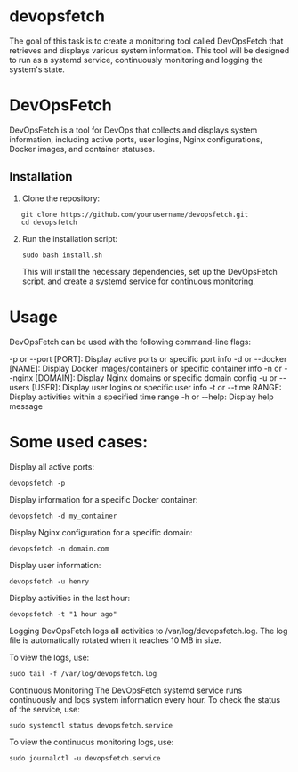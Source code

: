 # devopsfetch
 The goal of this task is to create a monitoring tool called DevOpsFetch that retrieves and displays various system information. This tool will be designed to run as a systemd service, continuously monitoring and logging the system's state.

# DevOpsFetch

DevOpsFetch is a tool for DevOps that collects and displays system information, including active ports, user logins, Nginx configurations, Docker images, and container statuses.

## Installation

1. Clone the repository:
  
```console
   git clone https://github.com/yourusername/devopsfetch.git
   cd devopsfetch
```
2. Run the installation script:

    ```console
    sudo bash install.sh
    ```
    This will install the necessary dependencies, set up the DevOpsFetch script, and create a systemd service for continuous monitoring.

# Usage
DevOpsFetch can be used with the following command-line flags:

-p or --port [PORT]: Display active ports or specific port info
-d or --docker [NAME]: Display Docker images/containers or specific container info
-n or --nginx [DOMAIN]: Display Nginx domains or specific domain config
-u or --users [USER]: Display user logins or specific user info
-t or --time RANGE: Display activities within a specified time range
-h or --help: Display help message


# Some used cases:
Display all active ports:

```console
devopsfetch -p
```

Display information for a specific Docker container:

```console
devopsfetch -d my_container
```
Display Nginx configuration for a specific domain:
```console
devopsfetch -n domain.com
```

Display user information:

```console
devopsfetch -u henry
```

Display activities in the last hour:
```console
devopsfetch -t "1 hour ago"
```
Logging
DevOpsFetch logs all activities to /var/log/devopsfetch.log. The log file is automatically rotated when it reaches 10 MB in size.

To view the logs, use:

```console
sudo tail -f /var/log/devopsfetch.log
```
Continuous Monitoring
The DevOpsFetch systemd service runs continuously and logs system information every hour. To check the status of the service, use:
```console
sudo systemctl status devopsfetch.service
```

To view the continuous monitoring logs, use:
```console
sudo journalctl -u devopsfetch.service  
```  